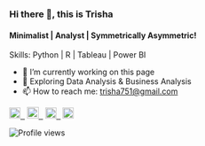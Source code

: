 ### Hi there 👋, this is Trisha
#### Minimalist | Analyst | Symmetrically Asymmetric!


Skills: Python | R | Tableau | Power BI 

- 🔭 I’m currently working on this page 
- 🌱 Exploring Data Analysis & Business Analysis
- 📫 How to reach me: trisha751@gmail.com 

[<img src='https://user-images.githubusercontent.com/30564193/115090541-21658c00-9ee3-11eb-8121-414f7234eabc.png' alt='linkedin' height='20'> &nbsp;](https://www.linkedin.com/in/trisha-solanki/) 
[<img src='https://user-images.githubusercontent.com/30564193/115090338-95ebfb00-9ee2-11eb-8fc7-66d174948173.png' alt='twitter' height='21'> &nbsp;](https://public.tableau.com/profile/trisha.solanki#!/)
[<img src='https://cdn.jsdelivr.net/npm/simple-icons@3.0.1/icons/instagram.svg' alt='instagram' height='20'> &nbsp;](https://www.instagram.com/mystical.abstract/)
[<img src='https://cdn.jsdelivr.net/npm/simple-icons@3.0.1/icons/twitter.svg' alt='twitter' height='20'>](https://twitter.com/TrishaOnFleek)  

![Profile views](https://gpvc.arturio.dev/trisha751)  

